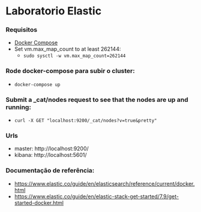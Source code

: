 # Laboratorio Elastic

### Requisitos
- [Docker Compose](https://docs.docker.com/compose/install/)
- Set vm.max_map_count to at least 262144:
  - ` sudo sysctl -w vm.max_map_count=262144 `

### Rode docker-compose para subir o cluster:
- ` docker-compose up `

### Submit a _cat/nodes request to see that the nodes are up and running:
- ` curl -X GET "localhost:9200/_cat/nodes?v=true&pretty" `
### Urls
- master: http://localhost:9200/
- kibana: http://localhost:5601/

### Documentação de referência:
- https://www.elastic.co/guide/en/elasticsearch/reference/current/docker.html
- https://www.elastic.co/guide/en/elastic-stack-get-started/7.9/get-started-docker.html